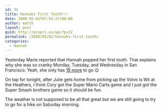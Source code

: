 ```yaml
---
id: 32
title: Hannahs First Tooth!!!
date: 2008-05-02T07:54:27+00:00
author: matth
layout: post
guid: http://propri.us/wp/?p=32
permalink: /2008/05/02/hannahs-first-tooth/
categories:
  - Hannah
---
```

Yesterday Marie reported that Hannah popped her first tooth. That explains why she was so cranky Monday, Tuesday, and Wednesday in San Francisco. Yeah, she only has [19 more](http://www.bjc.org/bjc_about_content.aspx?id=2038) to go 😉

On tap for tonight, after Julie gets home from picking up the Volvo is Wii at the Heathers, I think Cory got the Super Mario Carts game and I just got the Super Smash brothers game so it should be fun.

The weather is not supposed to be all that great but we are still going to try to go for a hike on Saturday morning.